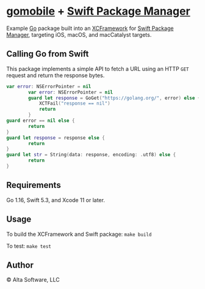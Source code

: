 # [gomobile](https://pkg.go.dev/golang.org/x/mobile/cmd/gomobile) + [Swift Package Manager](https://swift.org/package-manager/)

Example [Go](https://golang.org/) package built into an [XCFramework](https://developer.apple.com/documentation/swift_packages/distributing_binary_frameworks_as_swift_packages) for [Swift Package Manager](https://swift.org/package-manager/), targeting iOS, macOS, and macCatalyst targets.

## Calling Go from Swift

This package implements a simple API to fetch a URL using an HTTP `GET` request and return the response bytes.

```swift
var error: NSErrorPointer = nil
		var error: NSErrorPointer = nil
		guard let response = GoGet("https://golang.org/", error) else {
			XCTFail("response == nil")
			return
		}
guard error == nil else {
        return
}
guard let response = response else {
        return
}
guard let str = String(data: response, encoding: .utf8) else {
        return
}
```

## Requirements

Go 1.16, Swift 5.3, and Xcode 11 or later.

## Usage

To build the XCFramework and Swift package: `make build`

To test: `make test`

## Author

© Alta Software, LLC
